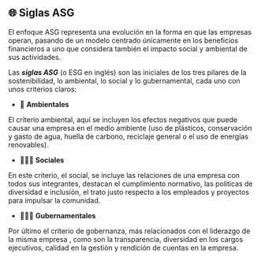 ## 🌐 **Siglas ASG**

El enfoque ASG representa una evolución en la forma en que las empresas operan, pasando de un modelo centrado únicamente en los beneficios financieros a uno que considera también el impacto social y ambiental de sus actividades.

Las _**siglas ASG**_ (o ESG en inglés) son las iniciales de los tres pilares de la sostenibilidad, lo ambiental, lo social y lo gubernamental, cada uno con unos criterios claros:

- 🌻 **Ambientales**

El criterio ambiental, aquí se incluyen los efectos negativos que puede causar una empresa en el medio ambiente (uso de plásticos, conservación y gasto de agua, huella de carbono, reciclaje general o el uso de energías renovables).

- 🧑‍🤝‍🧑 **Sociales**

En este criterio, el social, se incluye las relaciones de una empresa con todos sus integrantes, destacan el cumplimiento normativo, las politicas de diversidad e inclusión, el trato justo respecto a los empleados y proyectos para impulsar la comunidad.

- 👩🏼‍💼 **Gubernamentales**

Por último el criterio de gobernanza, más relacionados con el liderazgo de la misma empresa , como son la transparencia, diversidad en los cargos ejecutivos, calidad en la gestión y rendición de cuentas en la empresa.
